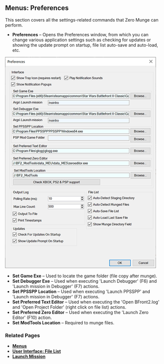 ## Menus: Preferences

This section covers all the settings-related commands that Zero Munge can perform.

- **Preferences** – Opens the Preferences window, from which you can change various application settings such as checking for updates or showing the update prompt on startup, file list auto-save and auto-load, etc.

![Preferences](images/ui_preferences.png)

- **Set Game Exe** – Used to locate the game folder (file copy after munge).
- **Set Debugger Exe** – Used when executing 'Launch Debugger' (F6) and 'Launch mission in Debugger' (F7) actions.
- **Set PPSSPP Location** – Used when executing 'Launch PPSSPP' and 'Launch mission in Debugger' (F7) actions.
- **Set Preferred Text Editor** – Used when executing the 'Open BFront2.log' and 'Open Project Folder' (right click on file list) actions.
- **Set Preferred Zero Editor** – Used when executing the 'Launch Zero Editor' (F10) action.
- **Set ModTools Location** – Required to munge files.

### Related Pages

- [**Menus**](topic_menu.html)
- [**User Interface: File List**](topic_ui_filelist.html)
- [**Launch Mission**](topic_ui_launch_mission.html)